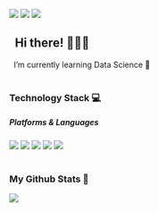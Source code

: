 
<p>
  <a href="#" target="_blank"><img src="https://img.shields.io/badge/-DD0B78?style=flat-square&logo=GitHub%20Sponsors&logoColor=white"/></a>
  <img src="https://img.shields.io/badge/SeyoungKo-683D87?style=flat-square&logo=&logoColor=white"/>
    <a href="mailto:seyoungg1223@gmail.com" target="_blank"><img src="https://img.shields.io/badge/seyoungg1223@gmail.com-EA4335?style=flat-square&logo=Gmail&logoColor=white"/></a>
</p>
<h2 style='align:center;'>&nbsp; Hi there! 🙋🏻‍♀️ </h2>
<span> &nbsp; I’m currently learning Data Science 🌿</span>
<br><br>
<h3>Technology Stack 💻</h3>
<h5> Platforms & Languages</h5>
<span>
  <img src="https://img.shields.io/badge/Python-3766AB?style=flat-square&logo=Python&logoColor=white"/>
  <img src="https://img.shields.io/badge/Java-007396?style=flat-square&logo=Java&logoColor=white"/>
  <img src="https://img.shields.io/badge/C++-00599C?style=flat-square&logo=C%2B%2B&logoColor=white"/>
  <img src="https://img.shields.io/badge/C-333664?style=flat-square&logo=C&logoColor=white"/>
  <img src="https://img.shields.io/badge/Javascript-ffb13b?style=flat-square&logo=javascript&logoColor=white"/>
</span>
<br><br>

<h3>My Github Stats 🎨</h3>
<a href="https://github.com/anuraghazra/github-readme-stats">
  <img align="center" src="https://github-readme-stats.vercel.app/api?username=SeyoungKo&show_icons=true&theme=buefy" />
</a>
<!-- <a href="https://github.com/anuraghazra/convoychat">
  <img align="center" src="https://github-readme-stats.vercel.app/api/top-langs/?username=SeyoungKo&layout=compact&theme=buefy" />
</a> -->

<!-- (https://github-readme-stats.vercel.app/api?username=SeyoungKo&show_icons=true&theme=buefy)

[![Top Langs](https://github-readme-stats.vercel.app/api/top-langs/?username=SeyoungKo&layout=compact)](https://github.com/anuraghazra/github-readme-stats) -->

<!-- 
<h3 align="center"> 🛠 Technology Stack 🛠 </h3>
<p align="center">
  <br>
  <img src="https://img.shields.io/badge/Python-3766AB?style=flat-square&logo=Python&logoColor=white"/></a>&nbsp 
  <img src="https://img.shields.io/badge/Java-007396?style=flat-square&logo=Java&logoColor=white"/></a>&nbsp 
  <img src="https://img.shields.io/badge/C++-00599C?style=flat-square&logo=C%2B%2B&logoColor=white"/></a>&nbsp 
  <img src="https://img.shields.io/badge/C-A8B9CC?style=flat-square&logo=C&logoColor=white"/></a>&nbsp 
  <img src="https://img.shields.io/badge/Javascript-ffb13b?style=flat-square&logo=javascript&logoColor=white"/></a>&nbsp 
  <img src="https://img.shields.io/badge/Docker%20-%230db7ed.svg?&style=flat-square&logo=docker&logoColor=white"/>&nbsp;&nbsp;
  <img src="https://img.shields.io/badge/CSS-1572B6?style=flat-square&logo=css3&logoColor=white"/></a>&nbsp 
  <img src="https://img.shields.io/badge/Flask-000000?style=flat-square&logo=Flask&logoColor=white"/></a>&nbsp
  <img src="https://img.shields.io/badge/FastAPI-009688?style=flat-square&logo=FastAPI&logoColor=white"/></a>&nbsp
  <img src="https://img.shields.io/badge/ApacheKafka-231F20?style=flat-square&logo=ApacheKafka&logoColor=white"/></a>&nbsp 
  <br>
  <img src="https://img.shields.io/badge/SpringBoot-6DB33F?style=flat-square&logo=Spring&logoColor=white"/></a>&nbsp 
  <img src="https://img.shields.io/badge/Mysql-E6B91E?style=flat-square&logo=MySql&logoColor=white"/></a>&nbsp 
  <img src="https://img.shields.io/badge/AWS-333664?style=flat-square&logo=amazon-aws&logoColor=white"/></a>&nbsp
  <img src="https://img.shields.io/badge/Vuejs%20-%2335495e.svg?&style=flat-square&logo=vue.js&logoColor=%234FC08D"/>&nbsp;&nbsp;
  <img src="https://img.shields.io/badge/Nginx%20-%23009639.svg?&style=flat-square&logo=nginx&logoColor=white"/>&nbsp;&nbsp;
  <img src ="https://img.shields.io/badge/Postgres-%23316192.svg?&style=flat-square&logo=postgresql&logoColor=white"/>&nbsp;&nbsp;
  <img src ="https://img.shields.io/badge/MongoDB-%234ea94b.svg?&style=flat-square&logo=mongodb&logoColor=white"/>&nbsp;&nbsp;
  
</p> -->

